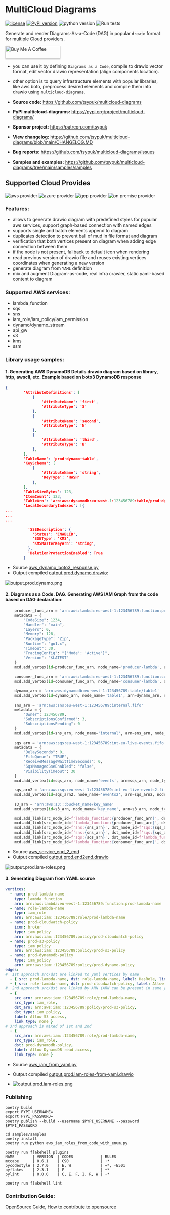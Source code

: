 # MultiCloud Diagrams

[![license](https://img.shields.io/badge/license-MIT-blue.svg)](/LICENSE)
[![PyPI version](https://badge.fury.io/py/multicloud-diagrams.svg)](https://badge.fury.io/py/multicloud-diagrams)
![python version](https://img.shields.io/badge/python-%3E%3D%203.7-blue?logo=python)
![Run tests](https://github.com/tsypuk/multicloud-diagrams/workflows/Run%20tests/badge.svg?branch=main)

Generate and render Diagrams-As-a-Code (DAG) in popular ``drawio`` format for multiple Cloud providers.

<a href="https://www.buymeacoffee.com/tsypuk" target="_blank"><img src="https://www.buymeacoffee.com/assets/img/custom_images/orange_img.png" alt="Buy Me A Coffee" style="height: 41px !important;width: 174px !important;box-shadow: 0px 3px 2px 0px rgba(190, 190, 190, 0.5) !important;" ></a>


- you can use it by defining ``Diagrams as a Code``, compile to drawio vector format, edit vector drawio representation (align components location).
- other option is to query infrastructure elements with popular libraries, like aws boto, preprocess desired elements and compile them into drawio using ``multicloud-diagrams``.

- **Source code:** https://github.com/tsypuk/multicloud-diagrams
- **PyPI multicloud-diagrams:** https://pypi.org/project/multicloud-diagrams/
- **Sponsor project:** https://patreon.com/tsypuk
- **View changelog:** https://github.com/tsypuk/multicloud-diagrams/blob/main/CHANGELOG.MD
- **Bug reports:** https://github.com/tsypuk/multicloud-diagrams/issues
- **Samples and examples:** https://github.com/tsypuk/multicloud-diagrams/tree/main/samples/samples

## Supported Cloud Provides

![aws provider](https://img.shields.io/badge/AWS-orange?logo=amazon-aws&color=ff9900)
![azure provider](https://img.shields.io/badge/Azure-orange?logo=microsoft-azure&color=0089d6)
![gcp provider](https://img.shields.io/badge/GCP-orange?logo=google-cloud&color=4285f4)
![on premise provider](https://img.shields.io/badge/OnPremise-orange?color=5f87bf)

### Features:
- allows to generate drawio diagram with predefined styles for popular aws services, support graph-based connection with named edges
- supports single and batch elements append to diagram
- duplicates detection to prevent ball of mud in file format and diagram
- verification that both vertices present on diagram when adding edge connection between them 
- if the node is not present, fallback to default icon when rendering
- read previous version of drawio file and reuses existing vertices coordinates when generating a new version
- generate diagram from ``YAML`` definition
- mix and augment Diagram-as-code, real infra crawler, static yaml-based content to diagram

### Supported AWS services:

- lambda_function
- sqs
- sns
- iam_role/iam_policy/iam_permission
- dynamo/dynamo_stream
- api_gw
- s3
- kms
- ssm

### Library usage samples:

#### 1. Generating AWS DynamoDB Details drawio diagram based on library, http, awscli, etc. Example based on boto3 DynamoDB response

```json
{
        'AttributeDefinitions': [
            {
                'AttributeName': 'first',
                'AttributeType': 'S'
            },
            {
                'AttributeName': 'second',
                'AttributeType': 'N'
            },
            {
                'AttributeName': 'third',
                'AttributeType': 'B'
            },
        ],
        'TableName': 'prod-dynamo-table',
        'KeySchema': [
            {
                'AttributeName': 'string',
                'KeyType': 'HASH'
            },
        ],
        'TableSizeBytes': 123,
        'ItemCount': 123,
        'TableArn': 'arn:aws:dynamodb:eu-west-1:123456789:table/prod-dynamo-table',
        'LocalSecondaryIndexes': [{
...       
...
...
          
          'SSEDescription': {
            'Status': 'ENABLED',
            'SSEType': 'KMS',
            'KMSMasterKeyArn': 'string',
          },
          'DeletionProtectionEnabled': True
        }
```

- Source [aws_dynamo_boto3_response.py](https://github.com/tsypuk/multicloud-diagrams/blob/main/samples/samples/aws_dynamo_boto3_response.py)
- Output compiled [output.prod.dynamo.drawio](https://raw.githubusercontent.com/tsypuk/multicloud-diagrams/main/samples/output/output.prod.dynamo.drawio):

![output.prod.dynamo.png](https://github.com/tsypuk/multicloud-diagrams/raw/main/samples/output/png/output.prod.dynamo.png?raw=True)

#### 2. Diagrams as a Code. DAG. Generating AWS IAM Graph from the code based on DAG declaration:

```python
    producer_func_arn = 'arn:aws:lambda:eu-west-1:123456789:function:producer-lambda'
    metadata = {
        "CodeSize": 1234,
        "Handler": "main",
        "Layers": 0,
        "Memory": 128,
        "PackageType": "Zip",
        "Runtime": "go1.x",
        "Timeout": 30,
        "TracingConfig": "{'Mode': 'Active'}",
        "Version": "$LATEST"
    }
    mcd.add_vertex(id=producer_func_arn, node_name='producer-lambda', arn=producer_func_arn, node_type='lambda_function', metadata=metadata)
    
    consumer_func_arn = 'arn:aws:lambda:eu-west-1:123456789:function:consumer-lambda'
    mcd.add_vertex(id=consumer_func_arn, node_name='consumer-lambda', arn=consumer_func_arn, node_type='lambda_function')
    
    dynamo_arn = 'arn:aws:dynamodb:eu-west-1:123456789:table/table1'
    mcd.add_vertex(id=dynamo_arn, node_name='table1', arn=dynamo_arn, node_type='dynamo')
    
    sns_arn = 'arn:aws:sns:eu-west-1:123456789:internal.fifo'
    metadata = {
        "Owner": 123456789,
        "SubscriptionsConfirmed": 3,
        "SubscriptionsPending": 0
    }
    mcd.add_vertex(id=sns_arn, node_name='internal', arn=sns_arn, node_type='sns', metadata=metadata)
    
    sqs_arn = 'arn:aws:sqs:eu-west-1:123456789:int-eu-live-events.fifo'
    metadata = {
        "DelaySeconds": 0,
        "FifoQueue": "TRUE",
        "ReceiveMessageWaitTimeSeconds": 0,
        "SqsManagedSseEnabled": "false",
        "VisibilityTimeout": 30
    }
    mcd.add_vertex(id=sqs_arn, node_name='events', arn=sqs_arn, node_type='sqs', metadata=metadata)
    
    sqs_arn2 = 'arn:aws:sqs:eu-west-1:123456789:int-eu-live-events2.fifo'
    mcd.add_vertex(id=sqs_arn2, node_name='events2', arn=sqs_arn2, node_type='sqs')
    
    s3_arn = 'arn:aws:s3:::bucket_name/key_name'
    mcd.add_vertex(id=s3_arn, node_name='key_name', arn=s3_arn, node_type='s3')
    
    mcd.add_link(src_node_id=f'lambda_function:{producer_func_arn}', dst_node_id=f'sns:{sns_arn}')
    mcd.add_link(src_node_id=f'lambda_function:{producer_func_arn}', dst_node_id=f's3:{s3_arn}')
    mcd.add_link(src_node_id=f'sns:{sns_arn}', dst_node_id=f'sqs:{sqs_arn}')
    mcd.add_link(src_node_id=f'sns:{sns_arn}', dst_node_id=f'sqs:{sqs_arn2}')
    mcd.add_link(src_node_id=f'sqs:{sqs_arn}', dst_node_id=f'lambda_function:{consumer_func_arn}')
    mcd.add_link(src_node_id=f'lambda_function:{consumer_func_arn}', dst_node_id=f'dynamo:{dynamo_arn}')
```

- Source [aws_service_end_2_end](https://github.com/tsypuk/multicloud-diagrams/blob/main/samples/samples/aws_service_end_2_end.py)
- Output compiled [output.prod.end2end.drawio](https://raw.githubusercontent.com/tsypuk/multicloud-diagrams/main/samples/output/output.prod.end2end.drawio)

![output.prod.iam-roles.png](https://github.com/tsypuk/multicloud-diagrams/blob/main/samples/output/png/output.prod.end2end.png?raw=True)


#### 3. Generating Diagram from YAML source

```yaml
vertices:
  - name: prod-lambda-name
    type: lambda_function
    arn: arn:aws:lambda:eu-west-1:123456789:function:prod-lambda-name
  - name: role-lambda-name
    type: iam_role
    arn: arn:aws:iam::123456789:role/prod-lambda-name
  - name: prod-cloudwatch-policy
    icon: broker
    type: iam_policy
    arn: arn:aws:iam::123456789:policy/prod-cloudwatch-policy
  - name: prod-s3-policy
    type: iam_policy
    arn: arn:aws:iam::123456789:policy/prod-s3-policy
  - name: prod-dynamodb-policy
    type: iam_policy
    arn: arn:aws:iam::123456789:policy/prod-dynamo-policy
edges:
#  1st approach src/dst are linked to yaml vertices by name
  - { src: prod-lambda-name, dst: role-lambda-name, label: HasRole, link_type: none }
  - { src: role-lambda-name, dst: prod-cloudwatch-policy, label: Allow CloudWatch logs, link_type: none }
#  2nd approach src/dst are linked by ARN (ARN can be present in same yaml, or loaded programmatically)
  - {
    src_arn: arn:aws:iam::123456789:role/prod-lambda-name,
    src_type: iam_role,
    dst_arn: arn:aws:iam::123456789:policy/prod-s3-policy,
    dst_type: iam_policy,
    label: Allow S3 access,
    link_type: none }
# 3rd approach is mixed of 1st and 2nd
  - {
    src_arn: arn:aws:iam::123456789:role/prod-lambda-name,
    src_type: iam_role,
    dst: prod-dynamodb-policy,
    label: Allow DynamoDB read access,
    link_type: none }
```
- Source [aws_iam_from_yaml.py](https://github.com/tsypuk/multicloud-diagrams/blob/main/samples/samples/aws_iam_from_yaml.py)
- Output compiled [output.prod.iam-roles-from-yaml.drawio](https://raw.githubusercontent.com/tsypuk/multicloud-diagrams/main/samples/output/output.prod.iam-roles-from-yaml.drawio)

- ![output.prod.iam-roles.png](https://github.com/tsypuk/multicloud-diagrams/blob/main/samples/output/png/output.prod.iam-roles-from-yaml.png?raw=True)

### Publishing 

```shell
poetry build
export PYPI_USERNAME=
export PYPI_PASSWORD=
poetry publish --build --username $PYPI_USERNAME --password $PYPI_PASSWORD

cd samples/samples
poetry install
poetry run python aws_iam_roles_from_code_with_enum.py
```

```shell
poetry run flakehell plugins
NAME        | VERSION  | CODES            | RULES
mccabe      | 0.6.1    | C90              | +*
pycodestyle | 2.7.0    | E, W             | +*, -E501
pyflakes    | 2.3.1    | F                | +*
pylint      | 0.0.0    | C, E, F, I, R, W | +*

poetry run flakehell lint

```

### Contribution Guide:

OpenSource Guide, [How to contribute to opensource](https://opensource.guide/)